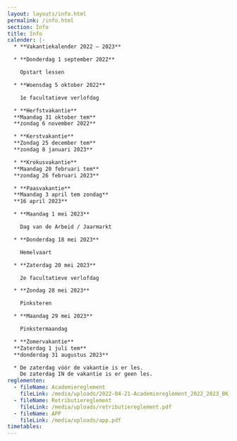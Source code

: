 ```yaml
---
layout: layouts/info.html
permalink: /info.html
section: Info
title: Info
calender: |-
  * **Vakantiekalender 2022 – 2023**

  * **Donderdag 1 september 2022**

    Opstart lessen

  * **Woensdag 5 oktober 2022**

    1e facultatieve verlofdag

  * **Herfstvakantie**
  **Maandag 31 oktober tem**
  **zondag 6 november 2022**

  * **Kerstvakantie**
  **Zondag 25 december tem**
  **zondag 8 januari 2023**

  * **Krokusvakantie**
  **Maandag 20 februari tem**
  **zondag 26 februari 2023**

  * **Paasvakantie**
  **Maandag 3 april tem zondag**
  **16 april 2023**

  * **Maandag 1 mei 2023**

    Dag van de Arbeid / Jaarmarkt

  * **Donderdag 18 mei 2023**

    Hemelvaart

  * **Zaterdag 20 mei 2023**

    2e facultatieve verlofdag

  * **Zondag 28 mei 2023**

    Pinksteren

  * **Maandag 29 mei 2023**

    Pinkstermaandag

  * **Zomervakantie**
  **Zaterdag 1 juli tem**
  **donderdag 31 augustus 2023**

  * De zaterdag vóór de vakantie is er les.
    De zaterdag IN de vakantie is er geen les.
reglementen:
  - fileName: Academiereglement
    fileLink: /media/uploads/2022-04-21-Academiereglement_2022_2023_BK_Portaels.pdf
  - fileName: Retributiereglement
    fileLink: /media/uploads/retributiereglement.pdf
  - fileName: APP
    fileLink: /media/uploads/app.pdf
timetables:
---
```

